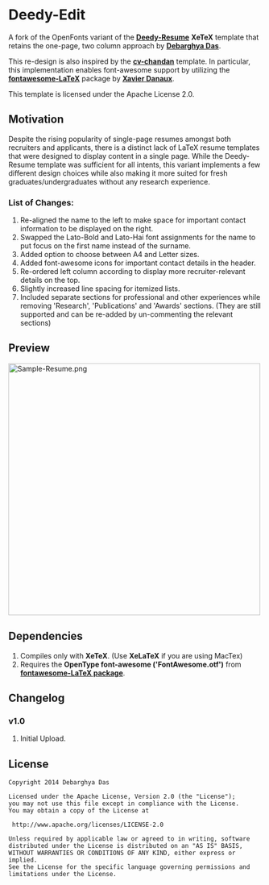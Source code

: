Deedy-Edit
=========================

A fork of the OpenFonts variant of the [**Deedy-Resume**](https://github.com/deedy/Deedy-Resume) **XeTeX** template that retains the one-page, two column approach by [**Debarghya Das**](https://github.com/deedy). 

This re-design is also inspired by the [**cv-chandan**](https://www.overleaf.com/latex/templates/cv-chandan/vgynfrhcvsfx) template. In particular, this implementation enables font-awesome support by utilizing the [**fontawesome-LaTeX**](https://github.com/xdanaux/fontawesome-latex) package by [**Xavier Danaux**](https://github.com/xdanaux).

This template is licensed under the Apache License 2.0.

## Motivation

Despite the rising popularity of single-page resumes amongst both recruiters and applicants, there is a distinct lack of LaTeX resume templates that were designed to display content in a single page. While the Deedy-Resume template was sufficient for all intents, this variant implements a few different design choices while also making it more suited for fresh graduates/undergraduates without any research experience.

### List of Changes:
 1. Re-aligned the name to the left to make space for important contact information to be displayed on the right.
 2. Swapped the Lato-Bold and Lato-Hai font assignments for the name to put focus on the first name instead of the surname.
 3. Added option to choose between A4 and Letter sizes.
 4. Added font-awesome icons for important contact details in the header.
 5. Re-ordered left column according to display more recruiter-relevant details on the top.
 6. Slightly increased line spacing for itemized lists.
 7. Included separate sections for professional and other experiences while removing 'Research', 'Publications' and 'Awards' sections. (They are still supported and can be re-added by un-commenting the relevant sections)

## Preview

<img src="https://raw.githubusercontent.com/Q-gabe/Deedy-Edit/master/Preview/sample-image.png" alt="Sample-Resume.png" width="500" />

## Dependencies

 1. Compiles only with **XeTeX**. (Use **XeLaTeX** if you are using MacTex)
 2. Requires the **OpenType font-awesome ('FontAwesome.otf')** from [**fontawesome-LaTeX package**](https://github.com/xdanaux/fontawesome-latex).

## Changelog
### v1.0
 1. Initial Upload.

## License
    Copyright 2014 Debarghya Das

    Licensed under the Apache License, Version 2.0 (the "License");
    you may not use this file except in compliance with the License.
    You may obtain a copy of the License at

     http://www.apache.org/licenses/LICENSE-2.0

    Unless required by applicable law or agreed to in writing, software
    distributed under the License is distributed on an "AS IS" BASIS,
    WITHOUT WARRANTIES OR CONDITIONS OF ANY KIND, either express or implied.
    See the License for the specific language governing permissions and
    limitations under the License.

